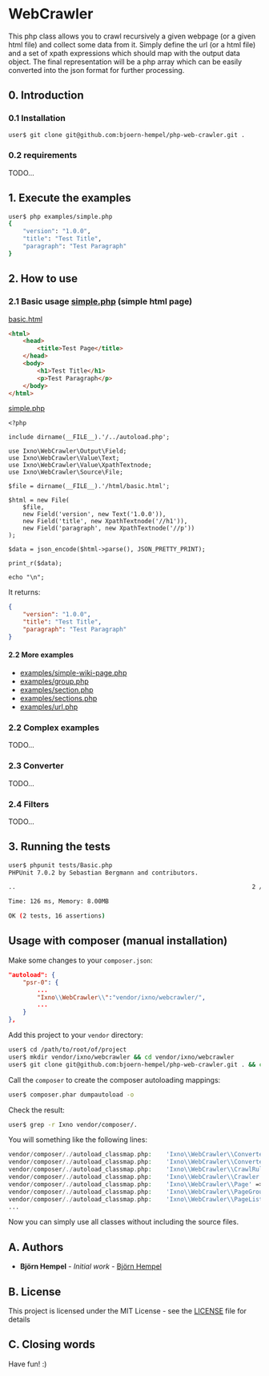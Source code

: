 # WebCrawler

This php class allows you to crawl recursively a given webpage (or a given html file) and collect some data from it. Simply define the url (or a html file) and a set of xpath expressions which should map with the output data object. The final representation will be a php array which can be easily converted into the json format for further processing.

## 0. Introduction

### 0.1 Installation

```bash
user$ git clone git@github.com:bjoern-hempel/php-web-crawler.git .
```

### 0.2 requirements

TODO...

## 1. Execute the examples

```bash
user$ php examples/simple.php 
{
    "version": "1.0.0",
    "title": "Test Title",
    "paragraph": "Test Paragraph"
}
```

## 2. How to use

### 2.1 Basic usage [simple.php](examples/simple.php) (simple html page)

[basic.html](examples/html/basic.html)

```html
<html>
    <head>
        <title>Test Page</title>
    </head>
    <body>
        <h1>Test Title</h1>
        <p>Test Paragraph</p>
    </body>
</html>
```

[simple.php](examples/simple.php)

```php5
<?php

include dirname(__FILE__).'/../autoload.php';

use Ixno\WebCrawler\Output\Field;
use Ixno\WebCrawler\Value\Text;
use Ixno\WebCrawler\Value\XpathTextnode;
use Ixno\WebCrawler\Source\File;

$file = dirname(__FILE__).'/html/basic.html';

$html = new File(
    $file,
    new Field('version', new Text('1.0.0')),
    new Field('title', new XpathTextnode('//h1')),
    new Field('paragraph', new XpathTextnode('//p'))
);

$data = json_encode($html->parse(), JSON_PRETTY_PRINT);

print_r($data);

echo "\n";
```

It returns:

```json
{
    "version": "1.0.0",
    "title": "Test Title",
    "paragraph": "Test Paragraph"
}
```

#### 2.2 More examples

* [examples/simple-wiki-page.php](examples/simple-wiki-page.php)
* [examples/group.php](examples/group.php)
* [examples/section.php](examples/section.php)
* [examples/sections.php](examples/sections.php)
* [examples/url.php](examples/url.php)


### 2.2 Complex examples

TODO...

### 2.3 Converter

TODO...

### 2.4 Filters

TODO...

## 3. Running the tests

```bash
user$ phpunit tests/Basic.php 
PHPUnit 7.0.2 by Sebastian Bergmann and contributors.

..                                                                  2 / 2 (100%)

Time: 126 ms, Memory: 8.00MB

OK (2 tests, 16 assertions)
```

## Usage with composer (manual installation)

Make some changes to your `composer.json`:

```json
"autoload": {
    "psr-0": {
        ...
        "Ixno\\WebCrawler\\":"vendor/ixno/webcrawler/",
        ...
    }
},
```

Add this project to your `vendor` directory:

```bash
user$ cd /path/to/root/of/project
user$ mkdir vendor/ixno/webcrawler && cd vendor/ixno/webcrawler
user$ git clone git@github.com:bjoern-hempel/php-web-crawler.git . && cd ../../..
```

Call the `composer` to create the composer autoloading mappings:

```bash
user$ composer.phar dumpautoload -o
```

Check the result:

```bash
user$ grep -r Ixno vendor/composer/.
```

You will something like the following lines:

```php
vendor/composer/./autoload_classmap.php:    'Ixno\\WebCrawler\\Converter\\Converter' => $vendorDir . '/ixno/webcrawler/lib/Ixno/WebCrawler/Converter/Converter.php',
vendor/composer/./autoload_classmap.php:    'Ixno\\WebCrawler\\Converter\\DateParser' => $vendorDir . '/ixno/webcrawler/lib/Ixno/WebCrawler/Converter/DateParser.php',
vendor/composer/./autoload_classmap.php:    'Ixno\\WebCrawler\\CrawlRule' => $vendorDir . '/ixno/webcrawler/lib/Ixno/WebCrawler/Crawler.php',
vendor/composer/./autoload_classmap.php:    'Ixno\\WebCrawler\\Crawler' => $vendorDir . '/ixno/webcrawler/lib/Ixno/WebCrawler/Crawler.php',
vendor/composer/./autoload_classmap.php:    'Ixno\\WebCrawler\\Page' => $vendorDir . '/ixno/webcrawler/lib/Ixno/WebCrawler/Crawler.php',
vendor/composer/./autoload_classmap.php:    'Ixno\\WebCrawler\\PageGroup' => $vendorDir . '/ixno/webcrawler/lib/Ixno/WebCrawler/Crawler.php',
vendor/composer/./autoload_classmap.php:    'Ixno\\WebCrawler\\PageList' => $vendorDir . '/ixno/webcrawler/lib/Ixno/WebCrawler/Crawler.php',
...
```

Now you can simply use all classes without including the source files.

## A. Authors

* **Björn Hempel** - *Initial work* - [Björn Hempel](https://github.com/bjoern-hempel)

## B. License

This project is licensed under the MIT License - see the [LICENSE](LICENSE) file for details

## C. Closing words

Have fun! :)
